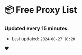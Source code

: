 # :package: Free Proxy List
### Updated every 15 minutes.

- Last updated: `2024-08-27 18:20`

:heart:

